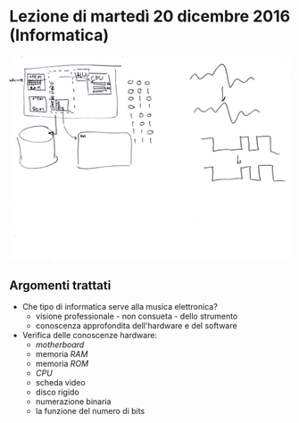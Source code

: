 # Lezione di martedì 20 dicembre 2016 (Informatica)

![lavagna](./P_20161220.jpg)

## Argomenti trattati

* Che tipo di informatica serve alla musica elettronica?
  * visione professionale - non consueta - dello strumento
  * conoscenza approfondita dell'hardware e del software
* Verifica delle conoscenze hardware:
  * *motherboard*
  * memoria *RAM*
  * memoria *ROM*
  * *CPU*
  * scheda video
  * disco rigido
  * numerazione binaria
  * la funzione del numero di bits
